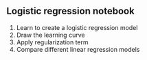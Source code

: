  ## Logistic regression notebook 
 1. Learn to create a logistic regression model
 2. Draw the learning curve
 3. Apply regularization term
 4. Compare different linear regression models
